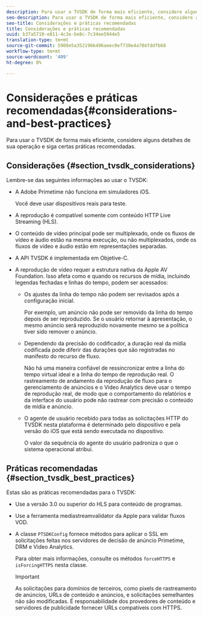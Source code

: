 ```yaml
---
description: Para usar o TVSDK de forma mais eficiente, considere alguns detalhes de sua operação e siga certas práticas recomendadas.
seo-description: Para usar o TVSDK de forma mais eficiente, considere alguns detalhes de sua operação e siga certas práticas recomendadas.
seo-title: Considerações e práticas recomendadas
title: Considerações e práticas recomendadas
uuid: b37a5710-e811-4c3e-be8c-7c34ee5944e5
translation-type: tm+mt
source-git-commit: 5908e5a3521966496aeec0ef730e4a704fddfb68
workflow-type: tm+mt
source-wordcount: '409'
ht-degree: 0%

---
```



# Considerações e práticas recomendadas{#considerations-and-best-practices}

Para usar o TVSDK de forma mais eficiente, considere alguns detalhes de sua operação e siga certas práticas recomendadas.

## Considerações {#section_tvsdk_considerations}

Lembre-se das seguintes informações ao usar o TVSDK:

* A Adobe Primetime não funciona em simuladores iOS.

   Você deve usar dispositivos reais para teste.
* A reprodução é compatível somente com conteúdo HTTP Live Streaming (HLS).
* O conteúdo de vídeo principal pode ser multiplexado, onde os fluxos de vídeo e áudio estão na mesma execução, ou não multiplexados, onde os fluxos de vídeo e áudio estão em representações separadas.
* A API TVSDK é implementada em Objetive-C.
* A reprodução de vídeo requer a estrutura nativa da Apple AV Foundation. Isso afeta como e quando os recursos de mídia, incluindo legendas fechadas e linhas do tempo, podem ser acessados:

   * Os ajustes da linha do tempo não podem ser revisados após a configuração inicial.

      Por exemplo, um anúncio não pode ser removido da linha do tempo depois de ser reproduzido. Se o usuário retornar à apresentação, o mesmo anúncio será reproduzido novamente mesmo se a política tiver sido remover o anúncio.
   * Dependendo da precisão do codificador, a duração real da mídia codificada pode diferir das durações que são registradas no manifesto do recurso de fluxo.

      Não há uma maneira confiável de ressincronizar entre a linha do tempo virtual ideal e a linha do tempo de reprodução real. O rastreamento de andamento da reprodução de fluxo para o gerenciamento de anúncios e o Video Analytics deve usar o tempo de reprodução real, de modo que o comportamento do relatórios e da interface do usuário pode não rastrear com precisão o conteúdo de mídia e anúncio.
   * O agente de usuário recebido para todas as solicitações HTTP do TVSDK nesta plataforma é determinado pelo dispositivo e pela versão do iOS que está sendo executada no dispositivo.

      O valor da sequência do agente do usuário padroniza o que o sistema operacional atribui.

## Práticas recomendadas {#section_tvsdk_best_practices}

Estas são as práticas recomendadas para o TVSDK:

* Use a versão 3.0 ou superior do HLS para conteúdo de programas.
* Use a ferramenta mediastreamvalidator da Apple para validar fluxos VOD.
* A classe `PTSDKConfig` fornece métodos para aplicar o SSL em solicitações feitas nos servidores de decisão de anúncio Primetime, DRM e Video Analytics.

   Para obter mais informações, consulte os métodos `forceHTTPS` e `isForcingHTTPS` nesta classe.

   >[!IMPORTANT]
   >
   >As solicitações para domínios de terceiros, como pixels de rastreamento de anúncios, URLs de conteúdo e anúncios, e solicitações semelhantes não são modificadas. É responsabilidade dos provedores de conteúdo e servidores de publicidade fornecer URLs compatíveis com HTTPS.

